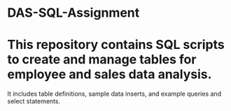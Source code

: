 # DAS-SQL-Assignment
# This repository contains SQL scripts to create and manage tables for employee and sales data analysis.
It includes table definitions, sample data inserts, and example queries and select statements.
